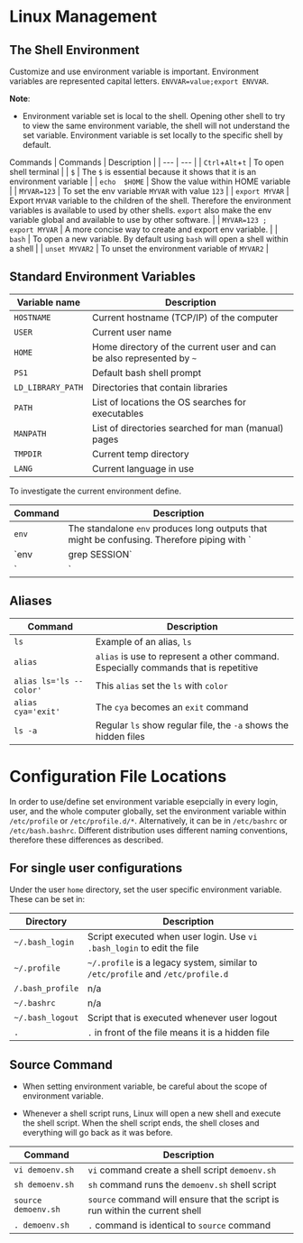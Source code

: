 # Linux Management

## The Shell Environment
Customize and use environment variable is important. Environment variables are represented capital letters. `ENVVAR=value;export ENVVAR`. 

**Note**:
- Environment variable set is local to the shell. Opening other shell to try to view the same environment variable, the shell will not understand the set variable. Environment variable is set locally to the specific shell by default. 

Commands
| Commands | Description |
| --- | --- |
| `Ctrl`+`Alt`+`t` | To open shell terminal |
| `$` | The `$` is essential because it shows that it is an environment variable |
| `echo  $HOME` | Show the value within HOME variable |
| `MYVAR=123` | To set the env variable `MYVAR` with value `123` |
| `export MYVAR` | Export `MYVAR` variable to the children of the shell. Therefore the environment variables is available to used by other shells. `export` also make the env variable global and available to use by other software. |
| `MYVAR=123 ; export MYVAR` | A more concise way to create and export env variable. |
| `bash` | To open a new variable. By default using `bash` will open a shell within a shell |
| `unset MYVAR2` | To unset the environment variable of `MYVAR2` |

## Standard Environment Variables

| Variable name | Description |
| --- | --- |
| `HOSTNAME` | Current hostname (TCP/IP) of the computer |
| `USER` | Current user name |
| `HOME` | Home directory of the current user and can be also represented by `~` |
| `PS1` | Default bash shell prompt |
| `LD_LIBRARY_PATH` | Directories that contain libraries |
| `PATH` | List of locations the OS searches for executables | 
| `MANPATH` | List of directories searched for man (manual) pages |
| `TMPDIR` | Current temp directory |
| `LANG` | Current language in use |

To investigate the current environment define.

| Command | Description |
| --- | --- |
| `env` | The standalone `env` produces long outputs that might be confusing. Therefore piping with `|` and `grep` produces a more concise output |
| `env | grep SESSION` | Searches and show environment variables that include `SESSION` | 
| `|` | This is a pipe command |

## Aliases

| Command | Description |
| --- | --- |
| `ls` | Example of an alias, `ls` |
| `alias` | `alias` is use to represent a other command. Especially commands that is repetitive | 
| `alias ls='ls -- color'` | This `alias` set the `ls` with `color` |  
| `alias cya='exit'` | The `cya` becomes an `exit` command |
| `ls -a` | Regular `ls` show regular file, the `-a` shows the hidden files |

# Configuration File Locations

In order to use/define set environment variable esepcially in every login, user, and the whole computer globally, set the environment variable within `/etc/profile` or `/etc/profile.d/*`. Alternatively, it can be in `/etc/bashrc` or `/etc/bash.bashrc`. Different distribution uses different naming conventions, therefore these differences as described. 

## For single user configurations
Under the user `home` directory, set the user specific environment variable. These can be set in:

| Directory | Description |
| --- | --- |
| `~/.bash_login` | Script executed when user login. Use `vi .bash_login` to edit the file |
| `~/.profile` | `~/.profile` is a legacy system, similar to `/etc/profile` and `/etc/profile.d` |
| `/.bash_profile` | n/a |
| `~/.bashrc` | n/a |
| `~/.bash_logout` | Script that is executed whenever user logout |
| `.` | `.` in front of the file means it is a hidden file |

## Source Command
- When setting environment variable, be careful about the scope of environment variable. 

- Whenever a shell script runs, Linux will open a new shell and execute the shell script. When the shell script ends, the shell closes and everything will go back as it was before. 

| Command | Description |
| --- | --- |
| `vi demoenv.sh` | `vi` command create a shell script `demoenv.sh` |
| `sh demoenv.sh` | `sh` command runs the `demoenv.sh` shell script |
| `source demoenv.sh` | `source` command will ensure that the script is run within the current shell |
| `. demoenv.sh` | `.` command is identical to `source` command |



